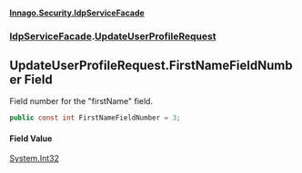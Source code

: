 #### [Innago\.Security\.IdpServiceFacade](../../index.md 'index')
### [IdpServiceFacade](../index.md 'IdpServiceFacade').[UpdateUserProfileRequest](index.md 'IdpServiceFacade\.UpdateUserProfileRequest')

## UpdateUserProfileRequest\.FirstNameFieldNumber Field

Field number for the "firstName" field\.

```csharp
public const int FirstNameFieldNumber = 3;
```

#### Field Value
[System\.Int32](https://learn.microsoft.com/en-us/dotnet/api/system.int32 'System\.Int32')
